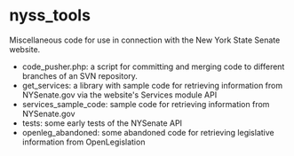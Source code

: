 nyss_tools
==========

Miscellaneous code for use in connection with the New York State Senate website.

* code_pusher.php: a script for committing and merging code to different branches of an SVN repository.
* get_services: a library with sample code for retrieving information from NYSenate.gov via the website's Services module API
* services_sample_code: sample code for retrieving information from NYSenate.gov
* tests: some early tests of the NYSenate API
* openleg_abandoned: some abandoned code for retrieving legislative information from OpenLegislation
